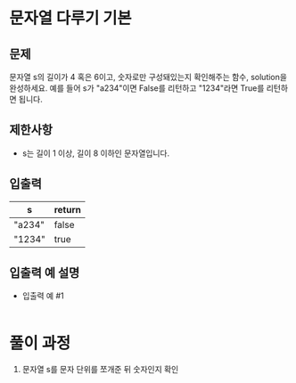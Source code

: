 # 문자열 다루기 기본

## 문제

문자열 s의 길이가 4 혹은 6이고, 숫자로만 구성돼있는지 확인해주는 함수, 
solution을 완성하세요. 
예를 들어 s가 "a234"이면 False를 리턴하고 "1234"라면 True를 리턴하면 됩니다.

## 제한사항

- s는 길이 1 이상, 길이 8 이하인 문자열입니다.

## 입출력

|s|return|
|-----|-----|
|"a234" |false|
|"1234"|true|

## 입출력 예 설명

- 입출력 예 #1

```

```

# 풀이 과정

1. 문자열 s를 문자 단위를 쪼개준 뒤 숫자인지 확인
